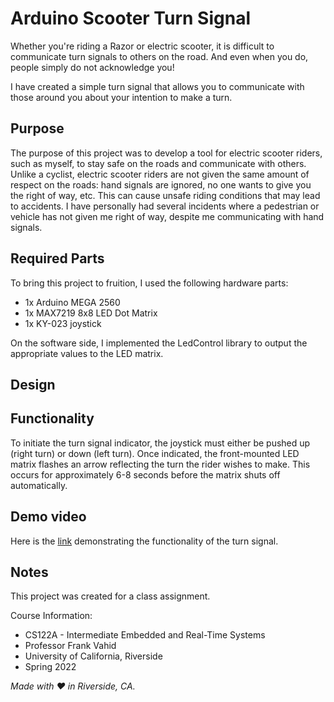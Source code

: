 # Arduino Scooter Turn Signal
Whether you're riding a Razor or electric scooter, it is difficult to communicate turn signals to others on the road. And even when you do, people simply do not acknowledge you!

I have created a simple turn signal that allows you to communicate with those around you about your intention to make a turn.

## Purpose
The purpose of this project was to develop a tool for electric scooter riders, such as myself, to stay safe on the roads and communicate with others. Unlike a cyclist, electric scooter riders are not given the same amount of respect on the roads: hand signals are ignored, no one wants to give you the right of way, etc. This can cause unsafe riding conditions that may lead to accidents. I have personally had several incidents where a pedestrian or vehicle has not given me right of way, despite me communicating with hand signals.

## Required Parts
To bring this project to fruition, I used the following hardware parts:
- 1x Arduino MEGA 2560
- 1x MAX7219 8x8 LED Dot Matrix
- 1x KY-023 joystick

On the software side, I implemented the LedControl library to output the appropriate values to the LED matrix.

## Design

## Functionality
To initiate the turn signal indicator, the joystick must either be pushed up (right turn) or down (left turn). Once indicated, the front-mounted LED matrix flashes an arrow reflecting the turn the rider wishes to make. This occurs for approximately 6-8 seconds before the matrix shuts off automatically.

## Demo video
Here is the [link](https://youtu.be/qDhFgfHtOVE) demonstrating the functionality of the turn signal.

## Notes
This project was created for a class assignment.

Course Information: 
- CS122A - Intermediate Embedded and Real-Time Systems
- Professor Frank Vahid
- University of California, Riverside
- Spring 2022

*Made with :heart: in Riverside, CA.*
